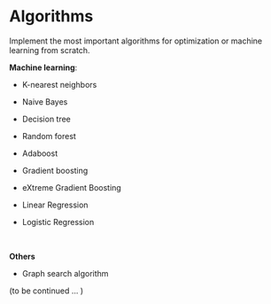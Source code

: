# Algorithms

Implement the most important algorithms for optimization or machine learning from scratch.

**Machine learning**:

- K-nearest neighbors

- Naive Bayes

- Decision tree

- Random forest

- Adaboost

- Gradient boosting

- eXtreme Gradient Boosting

- Linear Regression

- Logistic Regression


  ​

**Others**

- Graph search algorithm



(to be continued … )
